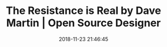 ---
date: 2018-11-23 21:46:45
link:
  source: pocket
  source_url: https://getpocket.com
  text: The Resistance is Real by Dave Martin | Open Source Designer
  url: http://davemart.in/resistance/
slug: the-resistance-is-real-by-dave-martin-open-source-designer
source: pocket
title: The Resistance is Real by Dave Martin | Open Source Designer
syndicated:
- type: twitter
  url: https://twitter.com/roytang/statuses/1066085770858033152/
---